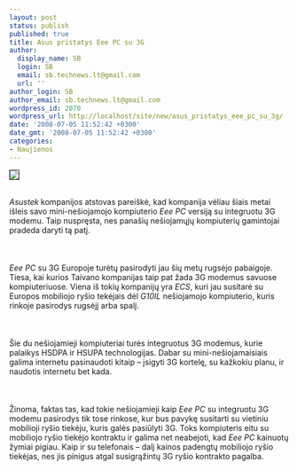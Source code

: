 ```yaml
---
layout: post
status: publish
published: true
title: Asus pristatys Eee PC su 3G
author:
  display_name: SB
  login: SB
  email: sb.technews.lt@gmail.com
  url: ''
author_login: SB
author_email: sb.technews.lt@gmail.com
wordpress_id: 2070
wordpress_url: http://localhost/site/new/asus_pristatys_eee_pc_su_3g/
date: '2008-07-05 11:52:42 +0300'
date_gmt: '2008-07-05 11:52:42 +0300'
categories:
- Naujienos
---
```

<div class="imgright"><img src="http://tbn0.google.com/images?q=tbn:9fWf6TaEZmc7_M:http://www.techfresh.net/wp-content/uploads/2008/03/asus-eee-colors.jpg" border="1"></div>
<p><br><i>Asustek</i> kompanijos atstovas pareiškė, kad kompanija vėliau šiais metai išleis savo mini-nešiojamojo kompiuterio <i>Eee PC</i> versiją su integruotu 3G modemu. Taip nuspręsta, nes panašių nešiojamųjų kompiuterių gamintojai pradeda daryti tą patį.<br />
<br><br />
<br><i>Eee PC</i> su 3G Europoje turėtų pasirodyti jau šių metų rugsėjo pabaigoje. Tiesa, kai kurios Taivano kompanijas taip pat žada 3G modemus savuose kompiuteriuose. Viena iš tokių kompanijų yra <i>ECS</i>, kuri jau susitarė su Europos mobiliojo ryšio tekėjais dėl <i>G10IL</i> nešiojamojo kompiuterio, kuris rinkoje pasirodys rugsėjį arba spalį.<br />
<br><br />
<br>Šie du nešiojamieji kompiuteriai turės integruotus 3G modemus, kurie palaikys HSDPA ir HSUPA technologijas. Dabar su mini-nešiojamaisiais galima internetu pasinaudoti kitaip – įsigyti 3G kortelę, su kažkokiu planu, ir naudotis internetu bet kada.<br />
<br><br />
<br>Žinoma, faktas tas, kad tokie nešiojamieji kaip <i>Eee PC</i> su integruotu 3G modemu pasirodys tik tose rinkose, kur bus pavykę susitarti su vietiniu mobilioji ryšio tiekėju, kuris galės pasiūlyti 3G. Toks kompiuteris eitu su mobiliojo ryšio tiekėjo kontraktu ir galima net neabejoti, kad <i>Eee PC</i> kainuotų žymiai pigiau. Kaip ir su telefonais – dalį kainos padengtų mobiliojo ryšio tiekėjas, nes jis pinigus atgal susigrąžintų 3G ryšio kontrakto pagalba.<br />
<br><br />
<br><br />
<br></p>
